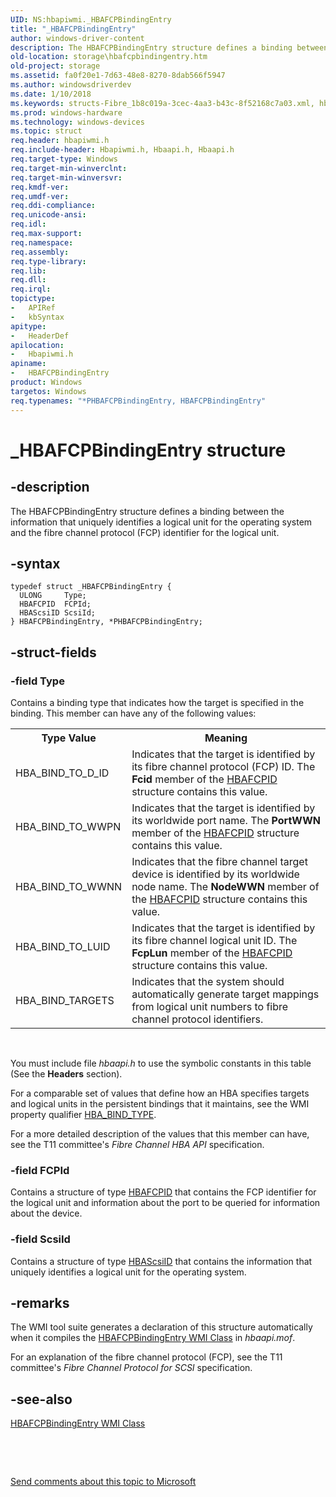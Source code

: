 ```yaml
---
UID: NS:hbapiwmi._HBAFCPBindingEntry
title: "_HBAFCPBindingEntry"
author: windows-driver-content
description: The HBAFCPBindingEntry structure defines a binding between the information that uniquely identifies a logical unit for the operating system and the fibre channel protocol (FCP) identifier for the logical unit.
old-location: storage\hbafcpbindingentry.htm
old-project: storage
ms.assetid: fa0f20e1-7d63-48e8-8270-8dab566f5947
ms.author: windowsdriverdev
ms.date: 1/10/2018
ms.keywords: structs-Fibre_1b8c019a-3cec-4aa3-b43c-8f52168c7a03.xml, hbapiwmi/PHBAFCPBindingEntry, *PHBAFCPBindingEntry, PHBAFCPBindingEntry structure pointer [Storage Devices], HBAFCPBindingEntry structure [Storage Devices], hbapiwmi/HBAFCPBindingEntry, _HBAFCPBindingEntry, storage.hbafcpbindingentry, PHBAFCPBindingEntry, HBAFCPBindingEntry
ms.prod: windows-hardware
ms.technology: windows-devices
ms.topic: struct
req.header: hbapiwmi.h
req.include-header: Hbapiwmi.h, Hbaapi.h, Hbaapi.h
req.target-type: Windows
req.target-min-winverclnt: 
req.target-min-winversvr: 
req.kmdf-ver: 
req.umdf-ver: 
req.ddi-compliance: 
req.unicode-ansi: 
req.idl: 
req.max-support: 
req.namespace: 
req.assembly: 
req.type-library: 
req.lib: 
req.dll: 
req.irql: 
topictype:
-	APIRef
-	kbSyntax
apitype:
-	HeaderDef
apilocation:
-	Hbapiwmi.h
apiname:
-	HBAFCPBindingEntry
product: Windows
targetos: Windows
req.typenames: "*PHBAFCPBindingEntry, HBAFCPBindingEntry"
---
```


# _HBAFCPBindingEntry structure


## -description


The HBAFCPBindingEntry structure defines a binding between the information that uniquely identifies a logical unit for the operating system and the fibre channel protocol (FCP) identifier for the logical unit. 


## -syntax


````
typedef struct _HBAFCPBindingEntry {
  ULONG     Type;
  HBAFCPID  FCPId;
  HBAScsiID ScsiId;
} HBAFCPBindingEntry, *PHBAFCPBindingEntry;
````


## -struct-fields




### -field Type

Contains a binding type that indicates how the target is specified in the binding. This member can have any of the following values:  
<table>
<tr>
<th>Type Value</th>
<th>Meaning</th>
</tr>
<tr>
<td>
HBA_BIND_TO_D_ID

</td>
<td>
Indicates that the target is identified by its fibre channel protocol (FCP) ID. The <b>Fcid</b> member of the <a href="..\hbapiwmi\ns-hbapiwmi-_hbafcpid.md">HBAFCPID</a> structure contains this value.

</td>
</tr>
<tr>
<td>
HBA_BIND_TO_WWPN

</td>
<td>
Indicates that the target is identified by its worldwide port name. The <b>PortWWN</b> member of the <a href="..\hbapiwmi\ns-hbapiwmi-_hbafcpid.md">HBAFCPID</a> structure contains this value.

</td>
</tr>
<tr>
<td>
HBA_BIND_TO_WWNN

</td>
<td>
Indicates that the fibre channel target device is identified by its worldwide node name. The <b>NodeWWN</b> member of the <a href="..\hbapiwmi\ns-hbapiwmi-_hbafcpid.md">HBAFCPID</a> structure contains this value.

</td>
</tr>
<tr>
<td>
HBA_BIND_TO_LUID

</td>
<td>
Indicates that the target is identified by its fibre channel logical unit ID. The <b>FcpLun</b> member of the <a href="..\hbapiwmi\ns-hbapiwmi-_hbafcpid.md">HBAFCPID</a> structure contains this value.

</td>
</tr>
<tr>
<td>
HBA_BIND_TARGETS

</td>
<td>
Indicates that the system should automatically generate target mappings from logical unit numbers to fibre channel protocol identifiers. 

</td>
</tr>
</table> 

You must include file <i>hbaapi.h </i>to use the symbolic constants in this table (See the <b>Headers</b> section).

For a comparable set of values that define how an HBA specifies targets and logical units in the persistent bindings that it maintains, see the WMI property qualifier <a href="https://msdn.microsoft.com/library/windows/hardware/ff556046">HBA_BIND_TYPE</a>. 

For a more detailed description of the values that this member can have, see the T11 committee's <i>Fibre Channel HBA API</i> specification. 


### -field FCPId

Contains a structure of type <a href="..\hbapiwmi\ns-hbapiwmi-_hbafcpid.md">HBAFCPID</a> that contains the FCP identifier for the logical unit and information about the port to be queried for information about the device.


### -field ScsiId

Contains a structure of type <a href="..\hbapiwmi\ns-hbapiwmi-_hbascsiid.md">HBAScsiID</a> that contains the information that uniquely identifies a logical unit for the operating system. 


## -remarks


The WMI tool suite generates a declaration of this structure automatically when it compiles the <a href="https://msdn.microsoft.com/library/windows/hardware/ff556037">HBAFCPBindingEntry WMI Class</a> in <i>hbaapi.mof</i>. 

For an explanation of the fibre channel protocol (FCP), see the T11 committee's <i>Fibre Channel Protocol for SCSI</i> specification. 



## -see-also

<a href="https://msdn.microsoft.com/library/windows/hardware/ff556037">HBAFCPBindingEntry WMI Class</a>

 

 

<a href="mailto:wsddocfb@microsoft.com?subject=Documentation%20feedback [storage\storage]:%20HBAFCPBindingEntry structure%20 RELEASE:%20(1/10/2018)&amp;body=%0A%0APRIVACY STATEMENT%0A%0AWe use your feedback to improve the documentation. We don't use your email address for any other purpose, and we'll remove your email address from our system after the issue that you're reporting is fixed. While we're working to fix this issue, we might send you an email message to ask for more info. Later, we might also send you an email message to let you know that we've addressed your feedback.%0A%0AFor more info about Microsoft's privacy policy, see http://privacy.microsoft.com/en-us/default.aspx." title="Send comments about this topic to Microsoft">Send comments about this topic to Microsoft</a>

